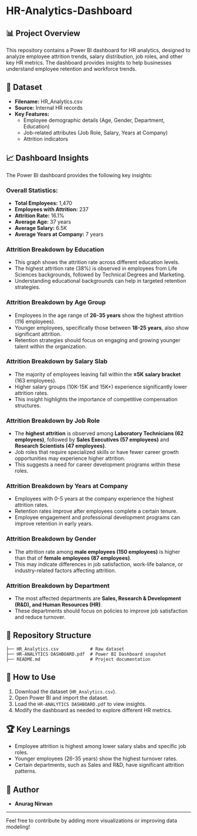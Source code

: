 # HR-Analytics-Dashboard

## 📊 Project Overview
This repository contains a Power BI dashboard for HR analytics, designed to analyze employee attrition trends, salary distribution, job roles, and other key HR metrics. The dashboard provides insights to help businesses understand employee retention and workforce trends.

## 📁 Dataset
- **Filename:** HR_Analytics.csv
- **Source:** Internal HR records
- **Key Features:**
  - Employee demographic details (Age, Gender, Department, Education)
  - Job-related attributes (Job Role, Salary, Years at Company)
  - Attrition indicators

## 📈 Dashboard Insights
The Power BI dashboard provides the following key insights:

### **Overall Statistics:**
- **Total Employees:** 1,470
- **Employees with Attrition:** 237
- **Attrition Rate:** 16.1%
- **Average Age:** 37 years
- **Average Salary:** 6.5K
- **Average Years at Company:** 7 years

### **Attrition Breakdown by Education**
- This graph shows the attrition rate across different education levels.
- The highest attrition rate (38%) is observed in employees from Life Sciences backgrounds, followed by Technical Degrees and Marketing.
- Understanding educational backgrounds can help in targeted retention strategies.

### **Attrition Breakdown by Age Group**
- Employees in the age range of **26-35 years** show the highest attrition (116 employees).
- Younger employees, specifically those between **18-25 years**, also show significant attrition.
- Retention strategies should focus on engaging and growing younger talent within the organization.

### **Attrition Breakdown by Salary Slab**
- The majority of employees leaving fall within the **≤5K salary bracket** (163 employees).
- Higher salary groups (10K-15K and 15K+) experience significantly lower attrition rates.
- This insight highlights the importance of competitive compensation structures.

### **Attrition Breakdown by Job Role**
- The **highest attrition** is observed among **Laboratory Technicians (62 employees)**, followed by **Sales Executives (57 employees)** and **Research Scientists (47 employees)**.
- Job roles that require specialized skills or have fewer career growth opportunities may experience higher attrition.
- This suggests a need for career development programs within these roles.

### **Attrition Breakdown by Years at Company**
- Employees with 0-5 years at the company experience the highest attrition rates.
- Retention rates improve after employees complete a certain tenure.
- Employee engagement and professional development programs can improve retention in early years.

### **Attrition Breakdown by Gender**
- The attrition rate among **male employees (150 employees)** is higher than that of **female employees (87 employees)**.
- This may indicate differences in job satisfaction, work-life balance, or industry-related factors affecting attrition.

### **Attrition Breakdown by Department**
- The most affected departments are **Sales, Research & Development (R&D), and Human Resources (HR)**.
- These departments should focus on policies to improve job satisfaction and reduce turnover.

## 📂 Repository Structure
```
├── HR_Analytics.csv            # Raw dataset
├── HR-ANALYTICS DASHBOARD.pdf  # Power BI Dashboard snapshot
├── README.md                   # Project documentation
```

## 🚀 How to Use
1. Download the dataset (`HR_Analytics.csv`).
2. Open Power BI and import the dataset.
3. Load the `HR-ANALYTICS DASHBOARD.pdf` to view insights.
4. Modify the dashboard as needed to explore different HR metrics.

## 🏆 Key Learnings
- Employee attrition is highest among lower salary slabs and specific job roles.
- Younger employees (26-35 years) show the highest turnover rates.
- Certain departments, such as Sales and R&D, have significant attrition patterns.

## 📌 Author
- **Anurag Nirwan**

---
Feel free to contribute by adding more visualizations or improving data modeling!
